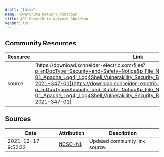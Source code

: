 ```yaml
---
draft: 'false'
name: PowerChute Network Shutdown
title: APC PowerChute Network Shutdown
vendor: APC
---
```



## Community Resources
| Resource | Link |
| --- | --- |
| source | [https://download.schneider-electric.com/files?p_enDocType=Security+and+Safety+Notice&p_File_Name=SESB-2021-347-01_Apache_Log4j_Log4Shell_Vulnerability_Security_Bulletin_V3.0.pdf&p_Doc_Ref=SESB-2021-347-01](https://download.schneider-electric.com/files?p_enDocType=Security+and+Safety+Notice&p_File_Name=SESB-2021-347-01_Apache_Log4j_Log4Shell_Vulnerability_Security_Bulletin_V3.0.pdf&p_Doc_Ref=SESB-2021-347-01) |


## Sources
| Date | Attribution | Description |
| --- | --- | --- |
| 2021-12-17 9:52:32 | [NCSC-NL](https://github.com/NCSC-NL/log4shell/blob/main/software/README.md) | Updated community link source.  |
